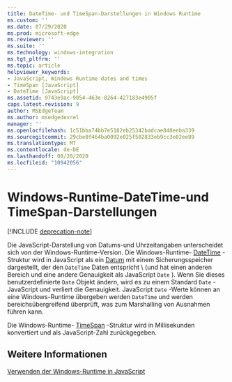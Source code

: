 ```yaml
---
title: DateTime- und TimeSpan-Darstellungen in Windows Runtime
ms.custom: ''
ms.date: 07/29/2020
ms.prod: microsoft-edge
ms.reviewer: ''
ms.suite: ''
ms.technology: windows-integration
ms.tgt_pltfrm: ''
ms.topic: article
helpviewer_keywords:
- JavaScript, Windows Runtime dates and times
- TimeSpan [JavaScript]
- DateTime [JavaScript]
ms.assetid: 9743e9ac-9054-463e-8264-427183e4905f
caps.latest.revision: 9
author: MSEdgeTeam
ms.author: msedgedevrel
manager: ''
ms.openlocfilehash: 1c51bba74bb7e5182eb25342badcae848eeba339
ms.sourcegitcommit: 29cbe0f464ba0092e025f502833eb9cc3e02ee89
ms.translationtype: MT
ms.contentlocale: de-DE
ms.lasthandoff: 08/20/2020
ms.locfileid: "10942056"
---
```

# Windows-Runtime-DateTime-und TimeSpan-Darstellungen  

[!INCLUDE [deprecation-note](../includes/legacy-edge-note.md)]  

Die JavaScript-Darstellung von Datums-und Uhrzeitangaben unterscheidet sich von der Windows-Runtime-Version.  Die Windows-Runtime- [DateTime][UwpWindowsFoundationDatetime] -Struktur wird in JavaScript als ein [Datum][MDNDate] mit einem Sicherungsspeicher dargestellt, der den `DateTime` Daten entspricht \ (und hat einen anderen Bereich und eine andere Genauigkeit als JavaScript `Date` \).  Wenn Sie dieses benutzerdefinierte `Date` Objekt ändern, wird es zu einem Standard `Date` -JavaScript und verliert die Genauigkeit.  JavaScript `Date` -Werte können an eine Windows-Runtime übergeben werden `DateTime` und werden bereichsübergreifend überprüft, was zum Marshalling von Ausnahmen führen kann.  

 Die Windows-Runtime- [TimeSpan][UwpWindowsFoundationTimespan] -Struktur wird in Millisekunden konvertiert und als JavaScript-Zahl zurückgegeben.  

## Weitere Informationen  

[Verwenden der Windows-Runtime in JavaScript][WindowsRuntimeJavascript]  

<!-- links -->  

[WindowsRuntimeJavascript]: ./using-the-windows-runtime-in-javascript.md "Verwenden der Windows-Runtime in JavaScript | Microsoft docs"  

[UwpWindowsFoundationDatetime]: /uwp/api/Windows.Foundation.DateTime "DateTime-Struktur | Microsoft docs"  
[UwpWindowsFoundationTimespan]: /uwp/api/windows.foundation.timespan "TimeSpan-Struktur | Microsoft docs"  

[MDNDate]: https://developer.mozilla.org/docs/Web/JavaScript/Reference/Global_Objects/Date "Datum | MDN"  
